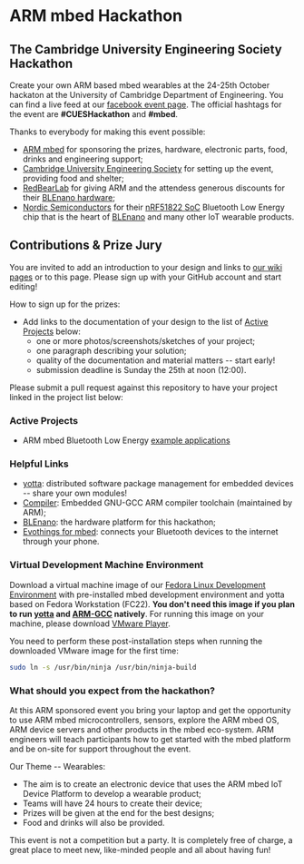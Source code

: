 # ARM mbed Hackathon

## The Cambridge University Engineering Society Hackathon
Create your own ARM based mbed wearables at the 24-25th October hackaton at the University of Cambridge Department of Engineering. You can find a live feed at our [facebook event page](https://www.facebook.com/events/1492417234391358/). The official hashtags for the event are **#CUESHackathon** and **#mbed**.

Thanks to everybody for making this event possible:
- [ARM mbed](https://www.mbed.com/en/) for sponsoring the prizes, hardware, electronic parts, food, drinks and engineering support;
- [Cambridge University Engineering Society](https://cuengineeringsociety.org.uk/events/cues-hackathon/) for setting up the event, providing food and shelter;
- [RedBearLab](http://redbearlab.com/) for giving ARM and the attendess generous discounts for their [BLEnano hardware](http://redbearlab.com/blenano/);
- [Nordic Semiconductors](https://www.mbed.com/en/partners/nordic/) for their [nRF51822 SoC](http://www.nordicsemi.com/eng/Products/Bluetooth-Smart-Bluetooth-low-energy/nRF51822) Bluetooth Low Energy chip that is the heart of [BLEnano](http://redbearlab.com/blenano/) and many other IoT wearable products.

## Contributions & Prize Jury
You are invited to add an introduction to your design and links to [our wiki pages](https://github.com/ARMmbed/hackathon/wiki) or to this page. Please sign up with your GitHub account and start editing!

How to sign up for the prizes:
- Add links to the documentation of your design to the list of [Active Projects](#active-projects) below:
  - one or more photos/screenshots/sketches of your project;
  - one paragraph describing your solution;
  - quality of the documentation and material matters -- start early!
  - submission deadline is Sunday the 25th at noon (12:00).

Please submit a pull request against this repository to have your project linked in the project list below:

### Active Projects
- ARM mbed Bluetooth Low Energy [example applications](https://github.com/ARMmbed/ble-examples)

### Helpful Links
- [yotta](http://yottadocs.mbed.com/): distributed software package management for embedded devices -- share your own modules!
- [Compiler](https://launchpad.net/gcc-arm-embedded): Embedded GNU-GCC ARM compiler toolchain (maintained by ARM);
- [BLEnano](http://redbearlab.com/blenano/): the hardware platform for this hackathon;
- [Evothings for mbed](https://evothings.com/things/mbed): connects your Bluetooth devices to the internet through your phone.

### Virtual Development Machine Environment
Download a virtual machine image of our [Fedora Linux Development Environment](http://get.meriac.com/ARMmbed.zip) with pre-installed mbed development environment and yotta based on Fedora Workstation (FC22). **You don't need this image if you plan to run [yotta](http://yottadocs.mbed.com/) and [ARM-GCC](https://launchpad.net/gcc-arm-embedded) natively**. For running this image on your machine, please download [VMware Player](https://my.vmware.com/web/vmware/free#desktop_end_user_computing/vmware_workstation_player/12_0).

You need to perform these post-installation steps when running the downloaded VMware image for the first time:
```bash
sudo ln -s /usr/bin/ninja /usr/bin/ninja-build
```

### What should you expect from the hackathon?

At this ARM sponsored event you bring your laptop and get the opportunity to use ARM mbed microcontrollers, sensors, explore the ARM mbed OS, ARM device servers and other products in the mbed eco-system. ARM engineers will teach participants how to get started with the mbed platform and be on-site for support throughout the event.

Our Theme -- Wearables:
- The aim is to create an electronic device that uses the ARM mbed IoT Device Platform to develop a wearable product;
- Teams will have 24 hours to create their device;
- Prizes will be given at the end for the best designs;
- Food and drinks will also be provided.

This event is not a competition but a party. It is completely free of charge, a great place to meet new, like-minded people and all about having fun!
